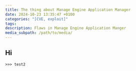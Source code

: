 ```yaml
---
title: The thing about Manage Engine Application Manager
date: 2024-10-23 13:35:47 +0100
categories: "[CVE, exploit]"
tags: 
description: Flaws in Manage Engine Application Manger
media_subpath: /path/to/media/
---
```


## Hi

```
>>> test2
```
